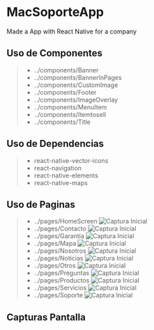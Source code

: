 # MacSoporteApp
Made a App with React Native for a company

## Uso de Componentes
> - ../components/Banner
> - ../components/BannerInPages
> - ../components/CustomImage
> - ../components/Footer
> - ../components/ImageOverlay
> - ../components/MenuItem
> - ../components/Itemtosell
> - ../components/Title

## Uso de Dependencias
> - react-native-vector-icons
> - react-navigation
> - react-native-elements
> - react-native-maps

## Uso de Paginas
> - ../pages/HomeScreen
![Captura Inicial](./src/img/screencapture/HomeScreen.png)
> - ../pages/Contacto
![Captura Inicial](./src/img/screencapture/Contactenos.png)
> - ../pages/Garantia
![Captura Inicial](./src/img/screencapture/Garantia.png)
> - ../pages/Mapa
![Captura Inicial](./src/img/screencapture/Mapa.png)
> - ../pages/Nosotros
![Captura Inicial](./src/img/screencapture/Nosotros.png)
> - ../pages/Noticias
![Captura Inicial](./src/img/screencapture/Noticias.png)
> - ../pages/Otros
![Captura Inicial](./src/img/screencapture/Otros.png)
> - ../pages/Preguntas
![Captura Inicial](./src/img/screencapture/Preguntas.png)
> - ../pages/Productos
![Captura Inicial](./src/img/screencapture/Productos.png)
> - ../pages/Servicios
![Captura Inicial](./src/img/screencapture/Servicios.png)
> - ../pages/Soporte
![Captura Inicial](./src/img/screencapture/Soporte.png)



## Capturas Pantalla

